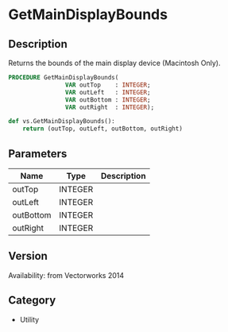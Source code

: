 # GetMainDisplayBounds

## Description
Returns the bounds of the main display device (Macintosh Only).

```pascal
PROCEDURE GetMainDisplayBounds(
				VAR outTop    : INTEGER;
				VAR outLeft   : INTEGER;
				VAR outBottom : INTEGER;
				VAR outRight  : INTEGER);
```

```python
def vs.GetMainDisplayBounds():
    return (outTop, outLeft, outBottom, outRight)
```

## Parameters
|Name|Type|Description|
|---|---|---|
|outTop|INTEGER|   |
|outLeft|INTEGER|   |
|outBottom|INTEGER|   |
|outRight|INTEGER|   |

## Version
Availability: from Vectorworks 2014

## Category
* Utility

